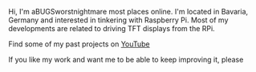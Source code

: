 Hi, I'm aBUGSworstnightmare most places online. 
I'm located in Bavaria, Germany and interested in tinkering with Raspberry Pi. Most of my developments are related to driving TFT displays from the RPi.

Find some of my past projects on [YouTube](https://www.youtube.com/channel/UCfXBC0xASUtFc6JM_aYxhBg) 

If you like my work and want me to be able to keep improving it, please
